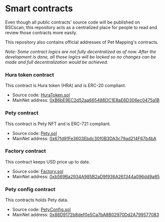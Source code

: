# Smart contracts

Even though all public contracts' source code will be published
on BSCscan, this repository acts as a centralized place
for people to read and review those contracts more easily.

This repository also contains official addresses of Pet Mapping's contracts.

_Note: Some contract logics are not fully decentralized as of now.
After the development is done, all those logics will be locked
so no changes can be made and full decentralization would be achieved._

### Hura token contract

This contract is Hura token (HRA) and is ERC-20 compliant.

- Source code: [HuraToken.sol](contracts/HuraToken.sol)
- MainNet address: <a href="https://bscscan.com/address/0xB6bE9EC2d52aa665488DC1E8aE6D306ec0475a1B" target="_blank">0xB6bE9EC2d52aa665488DC1E8aE6D306ec0475a1B</a>

### Pety contract

This contract is Pety NFT and is ERC-721 compliant.

- Source code: [Pety.sol](contracts/Pety.sol)
- MainNet address: <a href="https://bscscan.com/address/0x67fd91Fe3603Ebdc30f0B3DA3c79ad214F67b4bA" target="_blank">0x67fd91Fe3603Ebdc30f0B3DA3c79ad214F67b4bA</a>

### Factory contract

This contract keeps USD price up to date.

- Source code: [Factory.sol](contracts/Factory.sol)
- MainNet address: <a href="https://bscscan.com/address/0xb569Ba2934A985B2aD9f936A261344a096dd9a85" target="_blank">0xb569Ba2934A985B2aD9f936A261344a096dd9a85</a>

### Pety config contract

This contracts holds Pety data.

- Source code: [PetyConfig.sol](contracts/PetyConfig.sol)
- MainNet address: <a href="https://bscscan.com/address/0x88D9172b8def0e5Ca7bA8B02970Dd2A799577083" target="_blank">0x88D9172b8def0e5Ca7bA8B02970Dd2A799577083</a>
